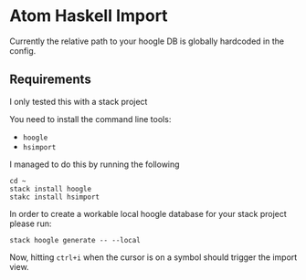 # Atom Haskell Import

Currently the relative path to your hoogle DB is globally hardcoded in the config.

## Requirements
I only tested this with a stack project

You need to install the command line tools:
- `hoogle`
- `hsimport`

I managed to do this by running the following
```
cd ~
stack install hoogle
stakc install hsimport
```

In order to create a workable local hoogle database for your stack project please run:
```
stack hoogle generate -- --local
```

Now, hitting `ctrl+i` when the cursor is on a symbol should trigger the import view.
